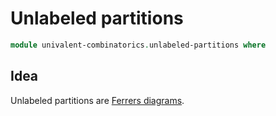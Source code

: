 #  Unlabeled partitions

```agda
module univalent-combinatorics.unlabeled-partitions where
```

## Idea

Unlabeled partitions are [Ferrers diagrams](univalent-combinatorics.ferrers-diagrams.md).

